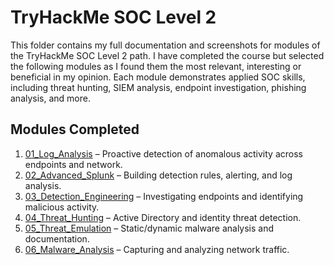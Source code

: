 # TryHackMe SOC Level 2

This folder contains my full documentation and screenshots for modules of the TryHackMe SOC Level 2 path. I have completed the course but selected the following modules as I found them the most relevant, interesting or beneficial in my opinion.
Each module demonstrates applied SOC skills, including threat hunting, SIEM analysis, endpoint investigation, phishing analysis, and more.

## Modules Completed

1. [01_Log_Analysis](./01_Log_Analysis.md) – Proactive detection of anomalous activity across endpoints and network.  
2. [02_Advanced_Splunk](./02_Advanced_Splunk.md) – Building detection rules, alerting, and log analysis.  
3. [03_Detection_Engineering](./04_Threat_Hunting.md) – Investigating endpoints and identifying malicious activity.  
4. [04_Threat_Hunting](./04_Threat_Hunting.md) – Active Directory and identity threat detection.  
5. [05_Threat_Emulation](./05_Threat_Emulation.md) – Static/dynamic malware analysis and documentation.  
6. [06_Malware_Analysis](./06_Malware_Analysis.md) – Capturing and analyzing network traffic.  
